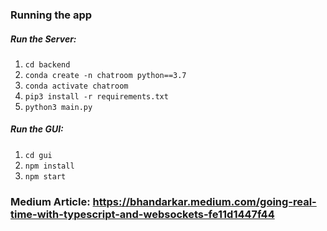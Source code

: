 ### Running the app

##### Run the Server:

1. `cd backend`
2. `conda create -n chatroom python==3.7`
3. `conda activate chatroom`
4. `pip3 install -r requirements.txt`
5. `python3 main.py`

##### Run the GUI:

1. `cd gui`
2. `npm install`
3. `npm start`

### Medium Article: https://bhandarkar.medium.com/going-real-time-with-typescript-and-websockets-fe11d1447f44
